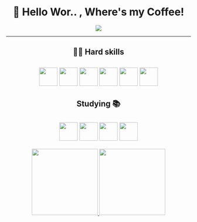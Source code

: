 
<div align="center">
<h1>👋 Hello Wor.. , Where's my Coffee!</h1>

  <img src="https://1831ac3b-3829-4f1b-9fe4-2165dc6fe06c.id.repl.co/Golden%20Boy.gif">
  
</div>

----
  
<div align="center">
<h2 align='center'>🐱‍💻 Hard skills<h2>

<img width='50' src="https://22fde275-a0f7-493a-9331-c31456c551ee.id.repl.co/img/icons8-html-5.svg">
<img width='50' src="https://22fde275-a0f7-493a-9331-c31456c551ee.id.repl.co/img/icons8-css3.svg">
<img width='50' src="https://22fde275-a0f7-493a-9331-c31456c551ee.id.repl.co/img/icons8-javascript.svg">
<img width='50' src="https://22fde275-a0f7-493a-9331-c31456c551ee.id.repl.co/img/icons8-node-js-80.png">
<img width='50' src="https://22fde275-a0f7-493a-9331-c31456c551ee.id.repl.co/img/Vercel-logo-sq.png">
<img width='50' src="https://22fde275-a0f7-493a-9331-c31456c551ee.id.repl.co/img/icons8-mysql-logo-80%20(1).png">

</div>

<div align='center'>
<h2 align='center'>Studying 📚<h2>

<img width='50' src="https://22fde275-a0f7-493a-9331-c31456c551ee.id.repl.co/img/icons8-typescript-80.png">
<img width='50' src="https://22fde275-a0f7-493a-9331-c31456c551ee.id.repl.co/img/icons8-react-80.png">
<img width='50' src="https://22fde275-a0f7-493a-9331-c31456c551ee.id.repl.co/img/icons8-sass-80.png">
<img width='50' src="https://22fde275-a0f7-493a-9331-c31456c551ee.id.repl.co/img/icons8-docker-80.png">

</div>
  
<div align="center">

  <a href="https://github.com/IsaacGSS">
  <img height="180em" src="https://github-readme-stats.vercel.app/api?username=IsaacGSS&show_icons=true&theme=radical&include_all_commits=true&count_private=true"/>
  <img height="180em" src="https://github-readme-stats.vercel.app/api/top-langs/?username=IsaacGSS&layout=compact&langs_count=5&theme=radical"/>
</div>
